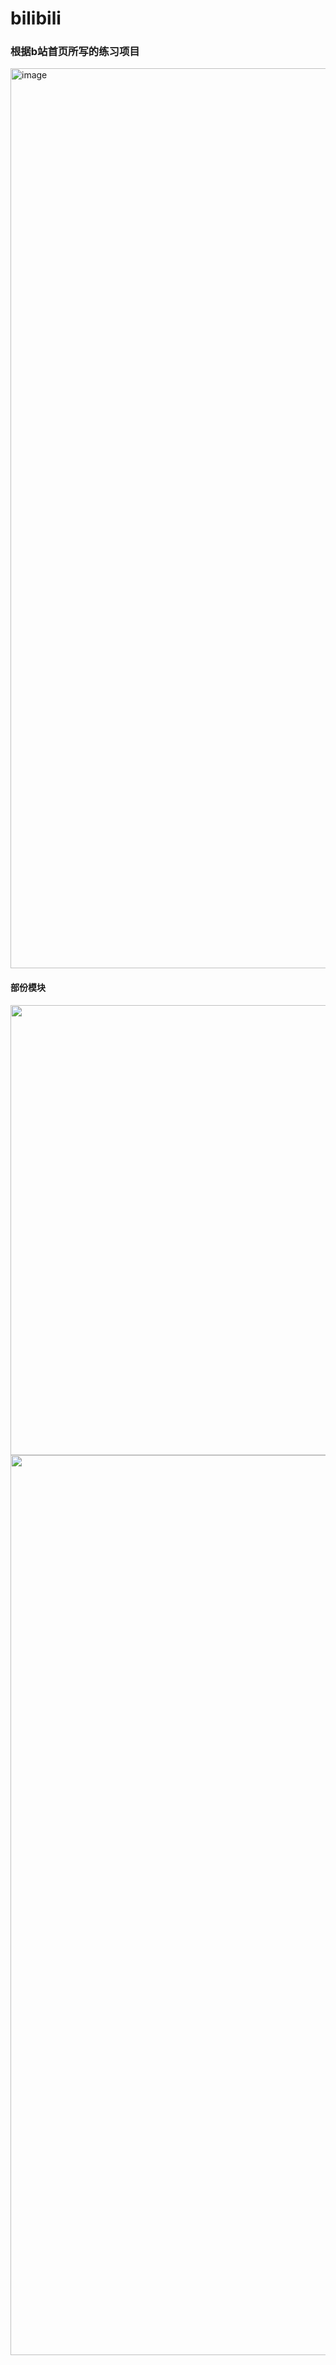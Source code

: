 # bilibili
<h3>根据b站首页所写的练习项目</h3>
<div display="flex">
  <img width="1440" alt="image" src="https://github.com/fcj11/bilibili/assets/104499799/d20c8437-2f58-451e-ad1d-6e2b8486de07">
</div>
<h4>部份模块</h4>
<div display='flex'>
  <img width="720" src="https://github.com/fcj11/bilibili/assets/104499799/e09f30a5-e9b4-4610-918c-46d068ebf2b5"></img>
</div>

<div>
  <img width="1440" src="https://github.com/fcj11/bilibili/assets/104499799/603f61b1-3a73-4138-8dd2-a8d8763ebd60"></img>
</div>
